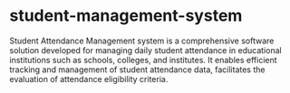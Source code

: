 # student-management-system
Student Attendance Management system  is a comprehensive software solution developed for managing daily student attendance in educational institutions such as schools, colleges, and institutes. It enables efficient tracking and management of student attendance data, facilitates the evaluation of attendance eligibility criteria.
